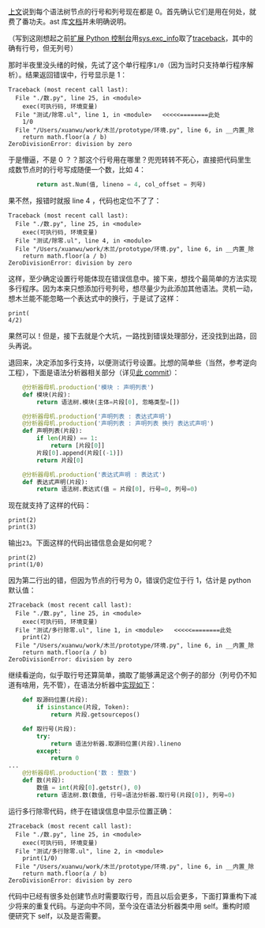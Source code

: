 
[上文](https://zhuanlan.zhihu.com/p/134029658)说到每个语法树节点的行号和列号现在都是 0。首先确认它们是用在何处，就费了番功夫。ast 库[文档](https://docs.python.org/3.7/library/ast.html#ast.AST.col_offset)并未明确说明。

（写到这刚想起之前[扩展 Python 控制台](https://zhuanlan.zhihu.com/p/56411693)用[sys.exc_info](https://docs.python.org/3.7/library/sys.html#sys.exc_info)取了[traceback](https://docs.python.org/3.7/library/traceback.html#traceback.print_exception)，其中的确有行号，但无列号）

那时半夜里没头绪的时候，先试了这个单行程序`1/0`（因为当时只支持单行程序解析）。结果返回错误中，行号显示是 1：
```
Traceback (most recent call last):
  File "./数.py", line 25, in <module>
    exec(可执行码, 环境变量)
  File "测试/除零.ul", line 1, in <module>   <<<<<========此处
    1/0
  File "/Users/xuanwu/work/木兰/prototype/环境.py", line 6, in __内置_除
    return math.floor(a / b)
ZeroDivisionError: division by zero
```
于是懵逼，不是 0 ？？那这个行号用在哪里？兜兜转转不死心，直接把代码里生成数节点时的行号写成随便一个数，比如 4：
```python
        return ast.Num(值, lineno = 4, col_offset = 列号)
```
果不然，报错时就报 line 4 ，代码也定位不了了：
```
Traceback (most recent call last):
  File "./数.py", line 25, in <module>
    exec(可执行码, 环境变量)
  File "测试/除零.ul", line 4, in <module>
  File "/Users/xuanwu/work/木兰/prototype/环境.py", line 6, in __内置_除
    return math.floor(a / b)
ZeroDivisionError: division by zero
```
这样，至少确定设置行号能体现在错误信息中。接下来，想找个最简单的方法实现多行程序。因为本来只想添加行号列号，想尽量少为此添加其他语法。灵机一动，想木兰能不能忽略一个表达式中的换行，于是试了这样：
```
print(
4/2)
```
果然可以！但是，接下去就是个大坑，一路找到错误处理部分，还没找到出路，回头再说。

退回来，决定添加多行支持，以便测试行号设置。比想的简单些（当然，参考逆向工程），下面是语法分析器相关部分（详见[此 commit](https://github.com/MulanRevive/prototype/commit/16f2f7fcd2b18b64b7fb214184f20c0690f599b3)）：
```python
    @分析器母机.production('模块 : 声明列表')
    def 模块(片段):
        return 语法树.模块(主体=片段[0], 忽略类型=[])

    @分析器母机.production('声明列表 : 表达式声明')
    @分析器母机.production('声明列表 : 声明列表 换行 表达式声明')
    def 声明列表(片段):
        if len(片段) == 1:
            return [片段[0]]
        片段[0].append(片段[(-1)])
        return 片段[0]

    @分析器母机.production('表达式声明 : 表达式')
    def 表达式声明(片段):
        return 语法树.表达式(值 = 片段[0], 行号=0, 列号=0)
```
现在就支持了这样的代码：
```
print(2)
print(3)
```
输出`23`。下面这样的代码出错信息会是如何呢？
```
print(2)
print(1/0)
```
因为第二行出的错，但因为节点的行号为 0，错误仍定位于行 1，估计是 python 默认值：
```
2Traceback (most recent call last):
  File "./数.py", line 25, in <module>
    exec(可执行码, 环境变量)
  File "测试/多行除零.ul", line 1, in <module>   <<<<<========此处
    print(2)
  File "/Users/xuanwu/work/木兰/prototype/环境.py", line 6, in __内置_除
    return math.floor(a / b)
ZeroDivisionError: division by zero
```
继续看逆向，似乎取行号还算简单，摘取了能够满足这个例子的部分（列号仍不知道有啥用，先不管），在语法分析器中[实现如下](https://github.com/MulanRevive/prototype/commit/adbc78203bf381b8bc4c5cd1619bb0e0c6baf5e4)：
```python
    def 取源码位置(片段):
        if isinstance(片段, Token):
            return 片段.getsourcepos()

    def 取行号(片段):
        try:
            return 语法分析器.取源码位置(片段).lineno
        except:
            return 0
...
    @分析器母机.production('数 : 整数')
    def 数(片段):
        数值 = int(片段[0].getstr(), 0)
        return 语法树.数(数值, 行号=语法分析器.取行号(片段[0]), 列号=0)
```
运行多行除零代码，终于在错误信息中显示位置正确：
```
2Traceback (most recent call last):
  File "./数.py", line 25, in <module>
    exec(可执行码, 环境变量)
  File "测试/多行除零.ul", line 2, in <module>
    print(1/0)
  File "/Users/xuanwu/work/木兰/prototype/环境.py", line 6, in __内置_除
    return math.floor(a / b)
ZeroDivisionError: division by zero
```

代码中已经有很多处创建节点时需要取行号，而且以后会更多，下面打算重构下减少将来的重复代码。与逆向中不同，至今没在语法分析器类中用 self。重构时顺便研究下 self，以及是否需要。
